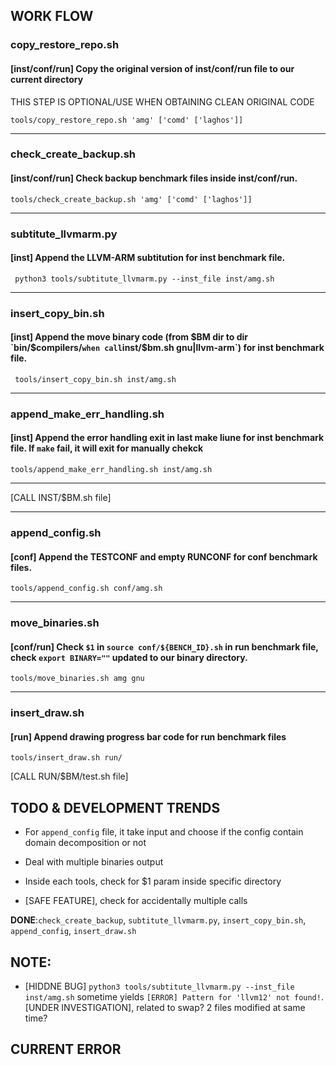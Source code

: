 ## WORK FLOW

### copy_restore_repo.sh
#### [inst/conf/run] Copy the original version of inst/conf/run file to our current directory
THIS STEP IS OPTIONAL/USE WHEN OBTAINING CLEAN ORIGINAL CODE

`tools/copy_restore_repo.sh 'amg' ['comd' ['laghos']]`

---

### check_create_backup.sh
#### [inst/conf/run] Check backup benchmark files inside inst/conf/run.

`tools/check_create_backup.sh 'amg' ['comd' ['laghos']]`

---

### subtitute_llvmarm.py
#### [inst] Append the LLVM-ARM subtitution for inst benchmark file.

` python3 tools/subtitute_llvmarm.py --inst_file inst/amg.sh`

---

### insert_copy_bin.sh
#### [inst] Append the move binary code (from $BM dir to dir `bin/$compilers/` when call `inst/$bm.sh gnu|llvm-arm`) for inst benchmark file.

` tools/insert_copy_bin.sh inst/amg.sh`

---

### append_make_err_handling.sh
#### [inst] Append the error handling exit in last make liune for inst benchmark file. If `make` fail, it will exit for manually chekck

`tools/append_make_err_handling.sh inst/amg.sh`

---


[CALL INST/$BM.sh file]

---

### append_config.sh
#### [conf] Append the TESTCONF and empty RUNCONF for conf benchmark files.

`tools/append_config.sh conf/amg.sh`

---

### move_binaries.sh
#### [conf/run] Check `$1` in `source conf/${BENCH_ID}.sh` in run benchmark file, check `export BINARY=""` updated to our binary directory.

`tools/move_binaries.sh amg gnu`

---

### insert_draw.sh
#### [run] Append drawing progress bar code for run benchmark files

`tools/insert_draw.sh run/`

[CALL RUN/$BM/test.sh file]



## TODO & DEVELOPMENT TRENDS

+ For `append_config` file, it take input and choose if the config contain domain decomposition or not
+ Deal with multiple binaries output
+ Inside each tools, check for $1 param inside specific directory


+ [SAFE FEATURE], check for accidentally  multiple calls

**DONE**:`check_create_backup`, `subtitute_llvmarm.py`, `insert_copy_bin.sh`, `append_config`, `insert_draw.sh`

## NOTE:

- [HIDDNE BUG] `python3 tools/subtitute_llvmarm.py --inst_file inst/amg.sh` sometime yields `[ERROR] Pattern for 'llvm12' not found!`. [UNDER INVESTIGATION],
    related to swap? 2 files modified at same time?

## CURRENT ERROR

